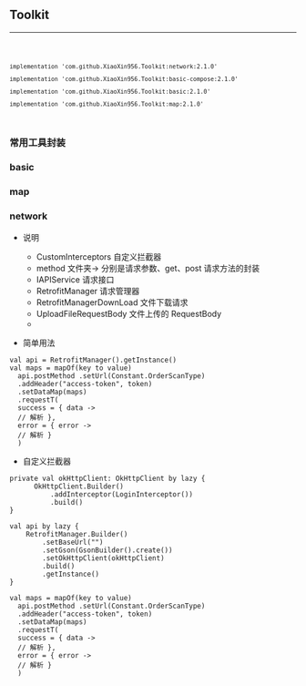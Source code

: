 ## Toolkit

---

<code>

    implementation 'com.github.XiaoXin956.Toolkit:network:2.1.0'

    implementation 'com.github.XiaoXin956.Toolkit:basic-compose:2.1.0'

    implementation 'com.github.XiaoXin956.Toolkit:basic:2.1.0'

    implementation 'com.github.XiaoXin956.Toolkit:map:2.1.0'

</code>

### 常用工具封装

### basic


### map

### network

* 说明
    * CustomInterceptors 自定义拦截器
    * method 文件夹-> 分别是请求参数、get、post 请求方法的封装
    * IAPIService 请求接口
    * RetrofitManager 请求管理器
    * RetrofitManagerDownLoad 文件下载请求
    * UploadFileRequestBody 文件上传的 RequestBody
    *

* 简单用法

```
val api = RetrofitManager().getInstance()
val maps = mapOf(key to value)
  api.postMethod .setUrl(Constant.OrderScanType)
  .addHeader("access-token", token)
  .setDataMap(maps)
  .requestT(
  success = { data ->
  // 解析 }, 
  error = { error ->
  // 解析 }
  )
```
* 自定义拦截器

```
private val okHttpClient: OkHttpClient by lazy {
      OkHttpClient.Builder()
          .addInterceptor(LoginInterceptor())
          .build()
}

val api by lazy {
    RetrofitManager.Builder()
        .setBaseUrl("")
        .setGson(GsonBuilder().create())
        .setOkHttpClient(okHttpClient)
        .build()
        .getInstance()
}

val maps = mapOf(key to value)
  api.postMethod .setUrl(Constant.OrderScanType)
  .addHeader("access-token", token)
  .setDataMap(maps)
  .requestT(
  success = { data ->
  // 解析 }, 
  error = { error ->
  // 解析 }
  )
```